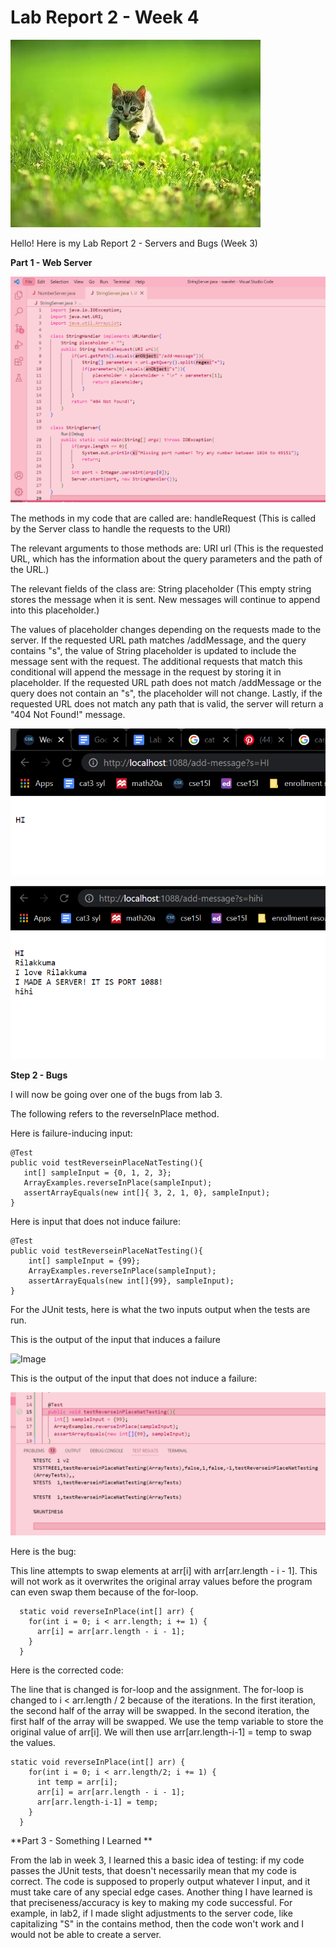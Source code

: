 # Lab Report 2 - Week 4

![Image](catgrass.jpg)

Hello! Here is my Lab Report 2 - Servers and Bugs (Week 3)


**Part 1 - Web Server**

![Image](StringServer.png)


The methods in my code that are called are: handleRequest (This is called by the Server class to handle the requests to the URI)

The relevant arguments to those methods are: URI url (This is the requested URL, which has the information about the query parameters and the path of the URL.)
 
The relevant fields of the class are: String placeholder (This empty string stores the message when it is sent. New messages will continue to append into this placeholder.)

The values of placeholder changes depending on the requests made to the server. If the requested URL path matches /addMessage, and the query contains "s", the value of String placeholder is updated to include the message sent with the request. The additional requests that match this conditional will append the message in the request by storing it in placeholder. If the requested URL path does not match /addMessage or the query does not contain an "s", the placeholder will not change. Lastly, if the requested URL does not match any path that is valid, the server will return a "404 Not Found!" message.

![Image](initialMessage.png)

![Image](finalMessage.png)

**Step 2 - Bugs**

I will now be going over one of the bugs from lab 3.

The following refers to the reverseInPlace method.

Here is failure-inducing input:
```
@Test
public void testReverseinPlaceNatTesting(){
   int[] sampleInput = {0, 1, 2, 3};
   ArrayExamples.reverseInPlace(sampleInput);
   assertArrayEquals(new int[]{ 3, 2, 1, 0}, sampleInput);
}
```

Here is input that does not induce failure:

```
@Test
public void testReverseinPlaceNatTesting(){
    int[] sampleInput = {99};
    ArrayExamples.reverseInPlace(sampleInput);
    assertArrayEquals(new int[]{99}, sampleInput);
}
```



For the JUnit tests, here is what the two inputs output when the tests are run.

This is the output of the input that induces a failure

![Image](natTestingRevised)

This is the output of the input that does not induce a failure:

![Image](nonFailureInput.png)




Here is the bug:

This line attempts to swap elements at arr[i] with arr[arr.length - i - 1]. This will not work as it overwrites the original array values before the program can even swap them because of the for-loop.

```
  static void reverseInPlace(int[] arr) {
    for(int i = 0; i < arr.length; i += 1) {
      arr[i] = arr[arr.length - i - 1];
    }
  }
```


Here is the corrected code:

The line that is changed is for-loop and the assignment. The for-loop is changed to i < arr.length / 2 because of the iterations. In the first iteration, the second half of the array will be swapped. In the second iteration, the first half of the array will be swapped. We use the temp variable to store the original value of arr[i]. We will then use arr[arr.length-i-1] = temp to swap the values.

```
static void reverseInPlace(int[] arr) {
    for(int i = 0; i < arr.length/2; i += 1) {
      int temp = arr[i];
      arr[i] = arr[arr.length - i - 1];
      arr[arr.length-i-1] = temp;
    }
  }
```

**Part 3 - Something I Learned **

From the lab in week 3, I learned this a basic idea of testing: if my code passes the JUnit tests, that doesn't necessarily mean that my code is correct. The code is supposed to properly output whatever I input, and it must take care of any special edge cases. Another thing I have learned is that preciseness/accuracy is key to making my code successful. For example, in lab2, if I made slight adjustments to the server code, like capitalizing "S" in the contains method, then the code won't work and I would not be able to create a server.
